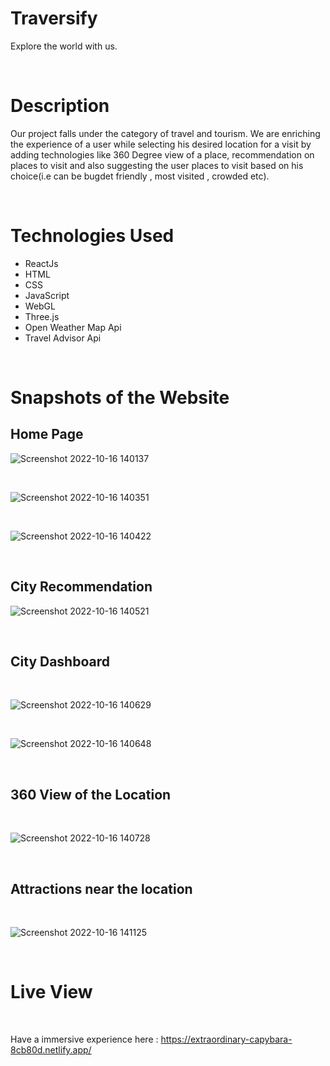 
# Traversify
Explore the world with us.

</br>

# Description
Our project falls under the category of travel and tourism.  We are enriching the experience of a user while selecting his desired location for a visit by adding technologies like 360 Degree view of a place, recommendation on places to visit and also suggesting the user places to visit  based on his choice(i.e can be bugdet friendly , most visited , crowded etc).

</br>

# Technologies Used
* ReactJs
* HTML
* CSS
* JavaScript
* WebGL
* Three.js
* Open Weather Map Api
* Travel Advisor Api

</br>

# Snapshots of the Website

## Home Page

![Screenshot 2022-10-16 140137](https://user-images.githubusercontent.com/75782910/196026842-f0f35342-0620-4491-838c-cec3b7109a16.png)

</br>

![Screenshot 2022-10-16 140351](https://user-images.githubusercontent.com/75782910/196026847-5f5a490a-1202-476b-b8a1-3829d41a8bf0.png)

</br>

![Screenshot 2022-10-16 140422](https://user-images.githubusercontent.com/75782910/196026848-cdef2bed-1f73-4b47-bd01-5193d62b11f4.png)

</br>

## City Recommendation

![Screenshot 2022-10-16 140521](https://user-images.githubusercontent.com/75782910/196026851-2da97065-086c-4491-8df1-4bd8836364a9.png)

</br>

## City Dashboard

</br>

![Screenshot 2022-10-16 140629](https://user-images.githubusercontent.com/75782910/196026853-52887910-ce68-45a7-b2e9-48b4725581d9.png)

</br>

![Screenshot 2022-10-16 140648](https://user-images.githubusercontent.com/75782910/196026854-3dc9aa2a-2097-42d4-bc74-9efd29ed6ab3.png)

</br>

## 360 View of the Location

</br>

![Screenshot 2022-10-16 140728](https://user-images.githubusercontent.com/75782910/196026855-0f5c994d-da8b-4784-9de1-ad452bb13c4d.png)

</br>

## Attractions near the location

</br>

![Screenshot 2022-10-16 141125](https://user-images.githubusercontent.com/75782910/196026857-e4fc35e7-c2c7-4ce1-ad6a-c74d9dd49d8c.png)

</br>

# Live View

</br>

Have a immersive experience here : https://extraordinary-capybara-8cb80d.netlify.app/

